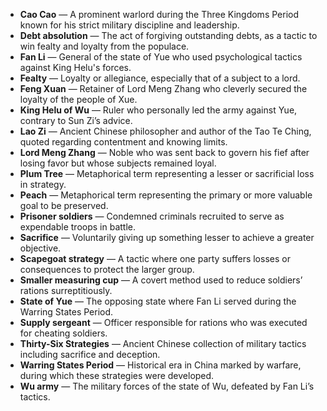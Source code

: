 - **Cao Cao** — A prominent warlord during the Three Kingdoms Period known for his strict military discipline and leadership.
- **Debt absolution** — The act of forgiving outstanding debts, as a tactic to win fealty and loyalty from the populace.
- **Fan Li** — General of the state of Yue who used psychological tactics against King Helu's forces.
- **Fealty** — Loyalty or allegiance, especially that of a subject to a lord.
- **Feng Xuan** — Retainer of Lord Meng Zhang who cleverly secured the loyalty of the people of Xue.
- **King Helu of Wu** — Ruler who personally led the army against Yue, contrary to Sun Zi’s advice.
- **Lao Zi** — Ancient Chinese philosopher and author of the Tao Te Ching, quoted regarding contentment and knowing limits.
- **Lord Meng Zhang** — Noble who was sent back to govern his fief after losing favor but whose subjects remained loyal.
- **Plum Tree** — Metaphorical term representing a lesser or sacrificial loss in strategy.
- **Peach** — Metaphorical term representing the primary or more valuable goal to be preserved.
- **Prisoner soldiers** — Condemned criminals recruited to serve as expendable troops in battle.
- **Sacrifice** — Voluntarily giving up something lesser to achieve a greater objective.
- **Scapegoat strategy** — A tactic where one party suffers losses or consequences to protect the larger group.
- **Smaller measuring cup** — A covert method used to reduce soldiers’ rations surreptitiously.
- **State of Yue** — The opposing state where Fan Li served during the Warring States Period.
- **Supply sergeant** — Officer responsible for rations who was executed for cheating soldiers.
- **Thirty-Six Strategies** — Ancient Chinese collection of military tactics including sacrifice and deception.
- **Warring States Period** — Historical era in China marked by warfare, during which these strategies were developed.
- **Wu army** — The military forces of the state of Wu, defeated by Fan Li’s tactics.
